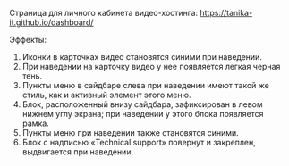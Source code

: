 Страница для личного кабинета видео-хостинга: https://tanika-it.github.io/dashboard/

Эффекты:
1. Иконки в карточках видео становятся синими при наведении.
2. При наведении на карточку видео у нее появляется легкая черная тень.
3. Пункты меню в сайдбаре слева при наведении имеют такой же стиль, как и активный элемент этого меню.
4. Блок, расположенный внизу сайдбара, зафиксирован в левом нижнем углу экрана; при наведении у этого блока появляется рамка.
5. Пункты меню при наведении также становятся синими.
6. Блок с надписью «Technical support» повернут и закреплен, выдвигается при наведении. 
